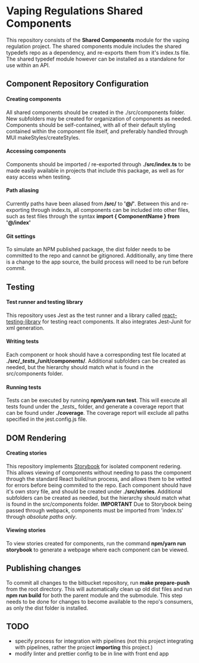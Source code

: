 # Vaping Regulations Shared Components
This repository consists of the __Shared Components__ module for the vaping regulation project.
The shared components module includes the shared typedefs repo as a dependency, and re-exports them from it's index.ts file. The shared typedef module however can be installed as a standalone for use within an API.

## Component Repository Configuration

#### Creating components
All shared components should be created in the ./src/components folder. New subfolders may be created for organization of components as needed.
Components should be self-contained, with all of their default styling contained within the component file itself, and preferably handled through MUI makeStyles/createStyles.

#### Accessing components
Components should be imported / re-exported through **./src/index.ts** to be made easily available in projects that include this package, as well
as for easy access when testing.

#### Path aliasing
Currently paths have been aliased from **<rootDir>/src/** to **'@/'**. Between this and re-exporting through index.ts, all components can be included
into other files, such as test files through the syntax **import { ComponentName } from '@/index'**

#### Git settings
To simulate an NPM published package, the dist folder needs to be committed to the repo and cannot be gitignored. Additionally, any time there is a change to the app source, the build process will need to be run before commit.

## Testing

#### Test runner and testing library
This repository uses Jest as the test runner and a library called [react-testing-library](https://testing-library.com/docs/react-testing-library/intro) for testing react components. It also integrates Jest-Junit for xml generation.

#### Writing tests
Each component or hook should have a corresponding test file located at **./src/\__tests__/unit/components/**. Additional subfolders can be created as needed, but the hierarchy should match what is found in the src/components folder.

#### Running tests
Tests can be executed by running **npm/yarn run test**. This will execute all tests found under the \__tests__ folder, and generate a coverage report that can be found under **./coverage**. The coverage report will exclude all paths specified in the jest.config.js file.


## DOM Rendering

#### Creating stories
This repository implements [Storybook](https://storybook.js.org/) for isolated component redering. This allows viewing of components without needing to pass the component through the standard React build/run process, and allows them to be vetted for errors before being commited to the repo.
Each component should have it's own story file, and should be created under **./src/stories**. Additional subfolders can be created as needed, but the hierarchy should match what is found in the src/components folder.
**IMPORTANT** Due to Storybook being passed through webpack, components must be imported from 'index.ts' through _absolute paths only_.

#### Viewing stories
To view stories created for components, run the command **npm/yarn run storybook** to generate a webpage where each component can be viewed.

## Publishing changes

To commit all changes to the bitbucket repository, run **make prepare-push** from the root directory. This will automatically clean up old dist files and run **npm run build** for both the parent module and the submodule. This step needs to be done for changes to become available to the repo's consumers, as only the dist folder is installed.


## TODO
- specify process for integration with pipelines (not this project integrating with pipelines, rather the project **__importing__** this project.)
- modify linter and prettier config to be in line with front end app
